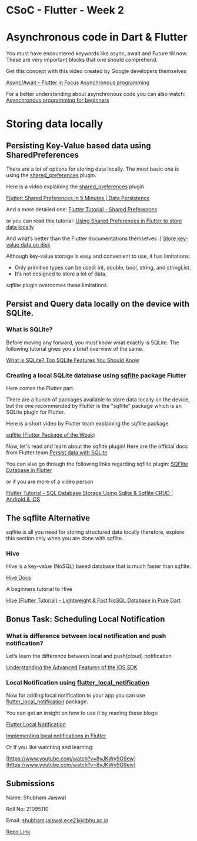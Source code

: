 # CSoC - Flutter - Week 2

# Asynchronous code in Dart & Flutter

You must have encountered keywords like async, await and Future till now. These are very important blocks that one should comprehend.

Get this concept with this video created by Google developers themselves

[Async/Await - Flutter in Focus](https://www.youtube.com/watch?v=SmTCmDMi4BY)
[Asynchronous programming](https://dart.dev/codelabs/async-await)

For a better understanding about asynchronous code you can also watch:
[Asynchronous programming for beginners](https://www.youtube.com/watch?v=nHsxIQ9KMn0)

# Storing data locally

## Persisting Key-Value based data using SharedPreferences

There are a lot of options for storing data locally. The most basic one is using the [shared_preferences](https://pub.dev/packages/shared_preferences) plugin.

Here is a video explaining the [shared_preferences](https://pub.dev/packages/shared_preferences) plugin

[Flutter: Shared Preferences In 5 Minutes | Data Persistence](https://www.youtube.com/watch?v=uyz0HrGUamc)

And a more detailed one:
[Flutter Tutorial - Shared Preferences](https://www.youtube.com/watch?v=szOllHT1S7Y&t=395s)

or you can read this tutorial:
[Using Shared Preferences in Flutter to store data locally](https://blog.logrocket.com/using-sharedpreferences-in-flutter-to-store-data-locally/)

And what’s better than the Flutter documentations themselves :)
[Store key-value data on disk](https://flutter.dev/docs/cookbook/persistence/key-value)

Although key-value storage is easy and convenient to use, it has limitations:

- Only primitive types can be used: int, double, bool, string, and stringList.
- It’s not designed to store a lot of data.

sqflite plugin overcomes these limitations.

## Persist and Query data locally on the device with SQLite.

### What is SQLite?

Before moving any forward, you must know what exactly is SQLite. The following tutorial gives you a brief overview of the same.

[What is SQLite? Top SQLite Features You Should Know](https://www.sqlitetutorial.net/what-is-sqlite/)

### Creating a local SQLite database using [sqflite](https://pub.dev/packages/sqflite) package Flutter

Here comes the Flutter part.

There are a bunch of packages available to store data locally on the device, but the one recommended by Flutter is the "sqflite" package which is an SQLite plugin for Flutter.

Here is a short video by Flutter team explaining the sqflite package

[sqflite (Flutter Package of the Week)](https://www.youtube.com/watch?v=HefHf5B1YM0)

Now, let's read and learn about the sqflite plugin!
Here are the official docs from Flutter team
[Persist data with SQLite](https://flutter.dev/docs/cookbook/persistence/sqlite)

You can also go through the following links regarding sqflite plugin:
[SQFlite Database in Flutter](https://medium.com/@rajajawahar77/sqflite-database-in-flutter-c0b7be83bcd2)

or if you are more of a video person

[Flutter Tutorial - SQL Database Storage Using Sqlite & Sqflite CRUD | Android & iOS](https://www.youtube.com/watch?v=UpKrhZ0Hppk)

## The sqflite Alternative

sqflite is all you need for storing structured data locally therefore, explore this section only when you are done with sqflite.

### Hive

Hive is a key-value (NoSQL) based database that is much faster than sqflite.

[Hive Docs](https://docs.hivedb.dev)

A beginners tutorial to Hive

[Hive (Flutter Tutorial) - Lightweight & Fast NoSQL Database in Pure Dart](https://www.youtube.com/watch?v=R1GSrrItqUs&t=1712s)

## Bonus Task: Scheduling Local Notification

### What is difference between local notification and push notification?

Let’s learn the difference between local and push(cloud) notification

[Understanding the Advanced Features of the iOS SDK](https://www.oreilly.com/library/view/ios-components-and/9780133086898/ch09lev1sec1.html)

### Local Notification using [flutter_local_notification](https://pub.dev/packages/flutter_local_notifications)

Now for adding local notification to your app you can use [flutter_local_notification](https://pub.dev/packages/flutter_local_notifications) package.

You can get an insight on how to use it by reading these blogs:

[Flutter Local Notification](https://nitishk72.medium.com/flutter-local-notification-1e43a353877b)

[Implementing local notifications in Flutter ](https://blog.logrocket.com/implementing-local-notifications-in-flutter/)

Or if you like watching and learning:

[https://www.youtube.com/watch?v=8yJKWy9G9ew](https://www.youtube.com/watch?v=8yJKWy9G9ew)

## Submissions

Name: Shubham Jaiswal

Roll No: 21095110

Email: shubham.jaiswal.ece21@itbhu.ac.in

[Repo Link](https://github.com/Shubham9455/birthdays-app-using-flutter)

